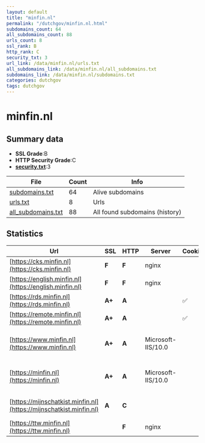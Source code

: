 ```yaml
---
layout: default
title: "minfin.nl"
permalink: "/dutchgov/minfin.nl.html"
subdomains_count: 64
all_subdomains_count: 88
urls_count: 8
ssl_rank: B
http_rank: C
security_txt: 3
url_link: /data/minfin.nl/urls.txt
all_subdomains_link: /data/minfin.nl/all_subdomains.txt
subdomains_link: /data/minfin.nl/subdomains.txt
categories: dutchgov
tags: dutchgov
---
```



# minfin.nl
## Summary data


 - **SSL Grade**:B
 - **HTTP Security Grade**:C
 - **[security.txt](https://www.digitaleoverheid.nl/nieuws/standaard-security-txt-nu-verplicht-voor-overheid/)**:3


| File       | Count | Info |
|------------|-------|------|
|[subdomains.txt](/DutchGovScope/data/minfin.nl/subdomains.txt)|64|Alive subdomains|
|[urls.txt](/DutchGovScope/data/minfin.nl/urls.txt)|8|Urls|
|[all_subdomains.txt](/DutchGovScope/data/minfin.nl/all_subdomains.txt)|88|All found subdomains (history)|


## Statistics


| Url | SSL | HTTP | Server | Cookie | HSTS | CORS | CTO | CSP | XFO | XXP | RP |FP| Tech |Title |
|--------|-------|-------|------|------|------|------|------|------|------|------|------|------|------|------|
|[https://cks.minfin.nl](https://cks.minfin.nl)| **F**| **F**|nginx| | | | | | | | :white_check_mark: | |Nginx|403 Forbidden|
|[https://english.minfin.nl](https://english.minfin.nl)| **F**| **F**|nginx| | | | | | | | :white_check_mark: | |Nginx|403 Forbidden|
|[https://rds.minfin.nl](https://rds.minfin.nl)| **A+**| **A**||:white_check_mark: |:white_check_mark: | | | | :white_check_mark: | | :white_check_mark: | |F5 BigIP HSTS||
|[https://remote.minfin.nl](https://remote.minfin.nl)| **A+**| **A**||:white_check_mark: |:white_check_mark: | | |:warning: | :white_check_mark: | :white_check_mark: | :white_check_mark: | |HSTS Java|VMware Horizon|
|[https://www.minfin.nl](https://www.minfin.nl)| **A+**| **A**|Microsoft-IIS/10.0| |:white_check_mark: | | |:warning: | :white_check_mark: | :white_check_mark: | :white_check_mark: | |HSTS IIS:10.0 Windows Server|Document Moved|
|[https://minfin.nl](https://minfin.nl)| **A+**| **A**|Microsoft-IIS/10.0| |:white_check_mark: | | |:warning: | :white_check_mark: | :white_check_mark: | :white_check_mark: | |HSTS IIS:10.0 Windows Server|Document Moved|
|[https://mijnschatkist.minfin.nl](https://mijnschatkist.minfin.nl)| **A**| **C**|| | | | | | :white_check_mark: | :white_check_mark: | :white_check_mark: | |HSTS Microsoft ASP.NET|403 Forbidden|
|[https://ttw.minfin.nl](https://ttw.minfin.nl)| | **F**|nginx| | | | | | | | :white_check_mark: | |Nginx|403 Forbidden|

